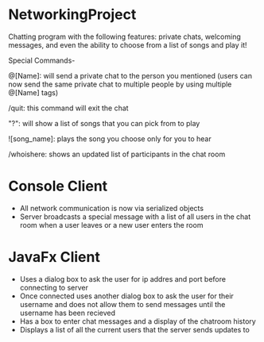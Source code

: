 # NetworkingProject
Chatting program with the following features: private chats, welcoming messages, and even the ability to choose from a list of songs and play it!

Special Commands- 

@[Name]: will send a private chat to the person you mentioned (users can now send the same private chat to multiple people by using multiple @[Name] tags)

/quit: this command will exit the chat  

"?": will show a list of songs that you can pick from to play

![song_name]: plays the song you choose only for you to hear  

/whoishere: shows an updated list of participants in the chat room

# Console Client 
- All network communication is now via serialized objects 
- Server broadcasts a special message with a list of all users in the chat room when a user leaves or a new user enters the room

# JavaFx Client 
- Uses a dialog box to ask the user for ip addres and port before connecting to server
- Once connected uses another dialog box to ask the user for their username and does not allow them to send messages until the username has been recieved 
- Has a box to enter chat messages and a display of the chatroom history
- Displays a list of all the current users that the server sends updates to


